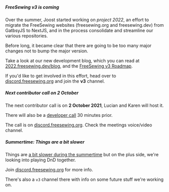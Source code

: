 ##### FreeSewing v3 is coming

Over the summer, Joost started working on *project 2022*, an effort to
migrate the FreeSewing websites (freesewing.org and freesewing.dev) from
GatbsyJS to NextJS, and in the process consolidate and streamline our various repositories.

Before long, it became clear that there are going to be too many major changes not to bump
the major version.

Take a look at our new development blog, which you can read at [2022.freesewing.dev/blog](https://2022.freesewing.dev/blog), and the [FreeSewing v3 Roadmap](https://github.com/freesewing/freesewing/discussions/1278).

If you'd like to get involved in this effort, head over to [discord.freesewing.org](https://discord.freesewing.org/) and join the **v3** channel.


##### Next contributor call on 2 October

The next contributor call is on **2 October 2021**, Lucian and Karen will host it.

There will also be a [developer call](https://github.com/freesewing/freesewing/issues/1352) 30 minutes prior.

The call is on [discord.freesewing.org](https://discord.freesewing.org/).
Check the meetings voice/video channel.


##### Summertime: Things are a bit slower

Things are [a bit slower during the summertime](https://github.com/freesewing/freesewing/discussions/1139) but
on the plus side, we're looking into playing DnD together.

Join [discord.freesewing.org](https://discord.freesewing.org/) for more info.

There's also a `v3` channel there with info on some future stuff we're working on.
